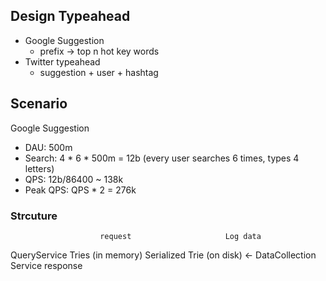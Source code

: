 ## Design Typeahead
- Google Suggestion
	- prefix -> top n hot key words
- Twitter typeahead
	- suggestion + user + hashtag

## Scenario
Google Suggestion
- DAU: 500m
- Search: 4 * 6 * 500m = 12b (every user searches 6 times, types 4 letters)
- QPS: 12b/86400 ~ 138k
- Peak QPS: QPS * 2 = 276k
### Strcuture
						request						Log data
QueryService						Tries (in memory)
											Serialized Trie (on disk)		<-			DataCollection Service
											    response

<!--stackedit_data:
eyJoaXN0b3J5IjpbNDY0NzY5MDk1LDg0ODA4ODMyMF19
-->